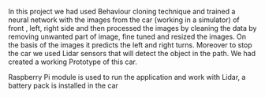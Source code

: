 In this project we had used Behaviour cloning technique and trained a neural network with the images from the car (working in a simulator) 
of front , left, right side and then processed the images by cleaning the data by removing unwanted part of image, fine tuned and resized the images. 
On the basis of the images it predicts the left and right turns. Moreover to stop the car we used Lidar sensors that will detect the object in the path. 
We had created a working Prototype of this car. 

Raspberry Pi module is used to run the application and work with Lidar, a battery pack is installed in the car

